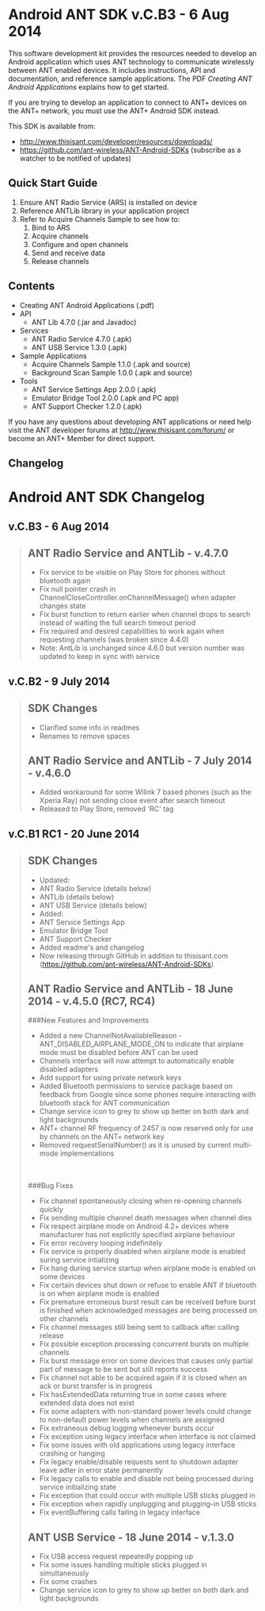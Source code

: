 # Android ANT SDK v.C.B3 - 6 Aug 2014
This software development kit provides the resources needed to develop an Android application which uses ANT technology to communicate wirelessly between ANT enabled devices. It includes instructions, API and documentation, and reference sample applications. The PDF _Creating ANT Android Applications_ explains how to get started. 

If you are trying to develop an application to connect to ANT+ devices on the ANT+ network, you must use the ANT+ Android SDK instead.

This SDK is available from:

* http://www.thisisant.com/developer/resources/downloads/
* https://github.com/ant-wireless/ANT-Android-SDKs (subscribe as a watcher to be notified of updates)


## Quick Start Guide
1. Ensure ANT Radio Service (ARS) is installed on device
2. Reference ANTLib library in your application project
3. Refer to Acquire Channels Sample to see how to:
    1. Bind to ARS
    2. Acquire channels
    3. Configure and open channels
    4. Send and receive data
    5. Release channels


## Contents
* Creating ANT Android Applications (.pdf)
* API
  * ANT Lib 4.7.0 (.jar and Javadoc)
* Services
  * ANT Radio Service 4.7.0 (.apk)
  * ANT USB Service 1.3.0 (.apk)
* Sample Applications
  * Acquire Channels Sample 1.1.0 (.apk and source)
  * Background Scan Sample 1.0.0 (.apk and source)
* Tools
  * ANT Service Settings App 2.0.0 (.apk)
  * Emulator Bridge Tool 2.0.0 (.apk and PC app)
  * ANT Support Checker 1.2.0 (.apk)
  
If you have any questions about developing ANT applications or need help visit the ANT developer forums at http://www.thisisant.com/forum/ or become an ANT+ Member for direct support.


## Changelog

Android ANT SDK Changelog
==========================================

v.C.B3 - 6 Aug 2014
-----------------------------------------
> ANT Radio Service and ANTLib - v.4.7.0
> -----------------------------------------------------
> * Fix service to be visible on Play Store for phones without bluetooth again
> * Fix null pointer crash in ChannelCloseController.onChannelMessage() when adapter changes state
> * Fix burst function to return earlier when channel drops to search instead of waiting the full search timeout period
> * Fix required and desired capabilities to work again when requesting channels (was broken since 4.4.0)
> * Note: AntLib is unchanged since 4.6.0 but version number was updated to keep in sync with service


v.C.B2 - 9 July 2014
-----------------------------------------
> SDK Changes
> ------------------------------------------
> * Clarified some info in readmes
> * Renames to remove spaces
> 
> 
> ANT Radio Service and ANTLib - 7 July 2014 - v.4.6.0
> -----------------------------------------------------
> * Added workaround for some Wilink 7 based phones (such as the Xperia Ray) not sending close event after search timeout
> * Released to Play Store, removed 'RC' tag


v.C.B1 RC1 - 20 June 2014
------------------------------------------

> SDK Changes
> ------------------------------------------
> * Updated:
>  * ANT Radio Service (details below)
>  * ANTLib (details below)
>  * ANT USB Service (details below)
> * Added:
>  * ANT Service Settings App
>  * Emulator Bridge Tool
>  * ANT Support Checker
> * Added readme's and changelog
> * Now releasing through GitHub in addition to thisisant.com (https://github.com/ant-wireless/ANT-Android-SDKs)
> 
> 
> ANT Radio Service and ANTLib - 18 June 2014 - v.4.5.0 (RC7, RC4)
> -------------------------------------------------------------
> ###New Features and Improvements
>
> * Added a new ChannelNotAvailableReason - ANT_DISABLED_AIRPLANE_MODE_ON to indicate that airplane mode must be disabled before ANT can be used
> * Channels interface will now attempt to automatically enable disabled adapters
> * Add support for using private network keys
> * Added Bluetooth permissions to service package based on feedback from Google since some phones require interacting with bluetooth stack for ANT communication
> * Change service icon to grey to show up better on both dark and light backgrounds
> * ANT+ channel RF frequency of 2457 is now reserved only for use by channels on the ANT+ network key
> * Removed requestSerialNumber() as it is unused by current multi-mode implementations
> <br>
> <br>
> ###Bug Fixes
>
> * Fix channel spontaneously closing when re-opening channels quickly
> * Fix sending multiple channel death messages when channel dies
> * Fix respect airplane mode on Android 4.2+ devices where manufacturer has not explicitly specified airplane behaviour
> * Fix error recovery looping indefinitely
> * Fix service is properly disabled when airplane mode is enabled suring service intializing
> * Fix hang during service startup when airplane mode is enabled on some devices
> * Fix certain devices shut down or refuse to enable ANT if bluetooth is on when airplane mode is enabled
> * Fix premature erroneous burst result can be received before burst is finished when acknowledged messages are being processed on other channels
> * Fix channel messages still being sent to callback after calling release
> * Fix possible exception processing concurrent bursts on multiple channels
> * Fix burst message error on some devices that causes only partial part of message to be sent but still reports success
> * Fix channel not able to be acquired again if it is closed when an ack or burst transfer is in progress
> * Fix hasExtendedData returning true in some cases where extended data does not exist
> * Fix some adapters with non-standard power levels could change to non-default power levels when channels are assigned
> * Fix extraneous debug logging whenever bursts occur
> * Fix exception using legacy interface when interface is not claimed
> * Fix some issues with old applications using legacy interface crashing or hanging
> * Fix legacy enable/disable requests sent to shutdown adapter leave adter in error state permanently
> * Fix legacy calls to enable and disable not being processed during service initializing state
> * Fix exception that could occur with multiple USB sticks plugged in
> * Fix exception when rapidly unplugging and plugging-in USB sticks
> * Fix eventBuffering calls failing in legacy interface
> 
> ANT USB Service - 18 June 2014 - v.1.3.0
> -------------------------------------------------------------
> * Fix USB access request repeatedly popping up
> * Fix some issues handling multiple sticks plugged in simultaneously
> * Fix some crashes
> * Change service icon to grey to show up better on both dark and light backgrounds